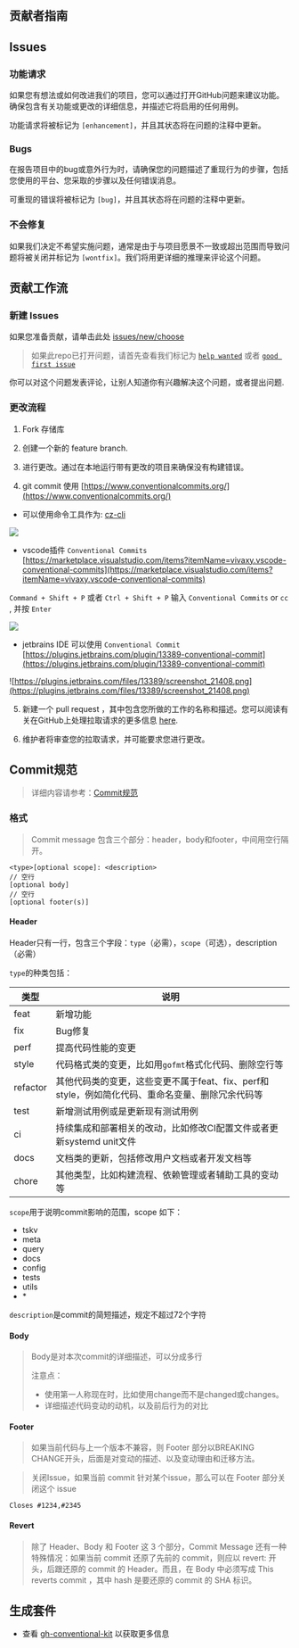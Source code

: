## 贡献者指南

## Issues

### 功能请求

如果您有想法或如何改进我们的项目，您可以通过打开GitHub问题来建议功能。确保包含有关功能或更改的详细信息，并描述它将启用的任何用例。

功能请求将被标记为 `[enhancement]`，并且其状态将在问题的注释中更新。

### Bugs

在报告项目中的bug或意外行为时，请确保您的问题描述了重现行为的步骤，包括您使用的平台、您采取的步骤以及任何错误消息。

可重现的错误将被标记为 `[bug]`，并且其状态将在问题的注释中更新。

### 不会修复

如果我们决定不希望实施问题，通常是由于与项目愿景不一致或超出范围而导致问题将被关闭并标记为 `[wontfix]`。我们将用更详细的推理来评论这个问题。

## 贡献工作流

### 新建 Issues

如果您准备贡献，请单击此处 [issues/new/choose](../../../../issues/new/choose)

> 如果此repo已打开问题，请首先查看我们标记为 [`help wanted`](../../../../issues?q=is%3Aopen+is%3Aissue+label%3A"help+wanted") 或者 [`good first issue`](../../../../issues?q=is%3Aopen+is%3Aissue+label%3A"good+first+issue")

你可以对这个问题发表评论，让别人知道你有兴趣解决这个问题，或者提出问题.

### 更改流程

1. Fork 存储库

2. 创建一个新的 feature branch.

3. 进行更改。通过在本地运行带有更改的项目来确保没有构建错误。

4. git commit 使用 [https://www.conventionalcommits.org/](https://www.conventionalcommits.org/)

- 可以使用命令工具作为: [cz-cli](https://github.com/commitizen/cz-cli#conventional-commit-messages-as-a-global-utility)

![](https://github.com/commitizen/cz-cli/raw/master/meta/screenshots/add-commit.png)

- vscode插件 `Conventional Commits`  [https://marketplace.visualstudio.com/items?itemName=vivaxy.vscode-conventional-commits](https://marketplace.visualstudio.com/items?itemName=vivaxy.vscode-conventional-commits)

`Command + Shift + P` 或者 `Ctrl + Shift + P` 输入 `Conventional Commits` or `cc `, 并按 `Enter`

![](https://github.com/vivaxy/vscode-conventional-commits/raw/HEAD/assets/docs/demo.gif)

- jetbrains IDE 可以使用 `Conventional Commit` [https://plugins.jetbrains.com/plugin/13389-conventional-commit](https://plugins.jetbrains.com/plugin/13389-conventional-commit)

![https://plugins.jetbrains.com/files/13389/screenshot_21408.png](https://plugins.jetbrains.com/files/13389/screenshot_21408.png)

5. 新建一个 pull request ，其中包含您所做的工作的名称和描述。您可以阅读有关在GitHub上处理拉取请求的更多信息 [here](https://help.github.com/en/articles/creating-a-pull-request-from-a-fork).

6. 维护者将审查您的拉取请求，并可能要求您进行更改。

## Commit规范

> 详细内容请参考：[Commit规范](https://www.conventionalcommits.org/en/v1.0.0/)

### 格式

> Commit message 包含三个部分：header，body和footer，中间用空行隔开。

```
<type>[optional scope]: <description>
// 空行
[optional body]
// 空行
[optional footer(s)]
```

#### Header

Header只有一行，包含三个字段：`type`（必需），`scope`（可选），description（必需）

`type`的种类包括：

| 类型       | 说明                                                       |
|----------|----------------------------------------------------------|
| feat     | 新增功能                                                     |
| fix      | Bug修复                                                    |
| perf     | 提高代码性能的变更                                                |
| style    | 代码格式类的变更，比如用`gofmt`格式化代码、删除空行等                           |
| refactor | 其他代码类的变更，这些变更不属于feat、fix、perf和style，例如简化代码、重命名变量、删除冗余代码等 |
| test     | 新增测试用例或是更新现有测试用例                                         |
| ci       | 持续集成和部署相关的改动，比如修改CI配置文件或者更新systemd unit文件                |
| docs     | 文档类的更新，包括修改用户文档或者开发文档等                                   |
| chore    | 其他类型，比如构建流程、依赖管理或者辅助工具的变动等                               |

`scope`用于说明commit影响的范围，scope 如下：

- tskv
- meta
- query
- docs
- config
- tests
- utils
- \*

`description`是commit的简短描述，规定不超过72个字符

#### Body

> Body是对本次commit的详细描述，可以分成多行
>
> 注意点：
>
> - 使用第一人称现在时，比如使用change而不是changed或changes。
> - 详细描述代码变动的动机，以及前后行为的对比

#### Footer

> 如果当前代码与上一个版本不兼容，则 Footer 部分以BREAKING CHANGE开头，后面是对变动的描述、以及变动理由和迁移方法。

> 关闭Issue，如果当前 commit 针对某个issue，那么可以在 Footer 部分关闭这个 issue

```
Closes #1234,#2345
```

#### Revert

> 除了 Header、Body 和 Footer 这 3 个部分，Commit Message 还有一种特殊情况：如果当前 commit 还原了先前的 commit，则应以
> revert: 开头，后跟还原的 commit 的 Header。而且，在 Body 中必须写成 This reverts commit ，其中 hash 是要还原的 commit 的 SHA
> 标识。

## 生成套件

- 查看 [gh-conventional-kit](https://github.com/sinlov/gh-conventional-kit) 以获取更多信息